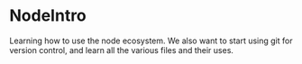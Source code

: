 # NodeIntro
Learning how to use the node ecosystem.  We also want to start using git for version control, 
and learn all the various files and their uses.
